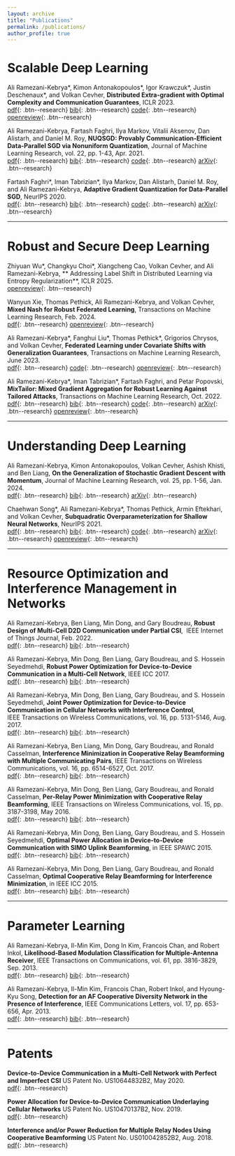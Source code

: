 ```yaml
---
layout: archive
title: "Publications"
permalink: /publications/
author_profile: true
---
```


Scalable Deep Learning   
======
Ali Ramezani-Kebrya\*, Kimon Antonakopoulos\*, Igor Krawczuk\*, Justin Deschenaux\*, and Volkan Cevher, **Distributed Extra-gradient with Optimal Complexity and Communication Guarantees**, ICLR 2023.  
[pdf](https://openreview.net/pdf?id=b3itJyarLM0){: .btn--research} [bib](https://scholar.googleusercontent.com/scholar.bib?q=info:0Rc5SDH6BLEJ:scholar.google.com/&output=citation&scisdr=Cpu_FFPiEKCS49Q_XLg:AJ9-iYsAAAAAZEk5RLiokHqP3Zwtjs3yxY4tW3g&scisig=AJ9-iYsAAAAAZEk5RPim2bqJoOMe3WMWc15niVM&scisf=4&ct=citation&cd=-1&hl=en){: .btn--research} [code](https://github.com/LIONS-EPFL/QGENX){: .btn--research} [openreview](https://openreview.net/forum?id=b3itJyarLM0){: .btn--research} 

Ali Ramezani-Kebrya, Fartash Faghri, Ilya Markov, Vitalii Aksenov, Dan Alistarh, and Daniel M. Roy, **NUQSGD: Provably Communication-Efficient Data-Parallel SGD via Nonuniform Quantization**, Journal of Machine Learning Research, vol. 22, pp. 1-43, Apr. 2021.  
[pdf](https://jmlr.org/papers/volume22/20-255/20-255.pdf){: .btn--research} [bib](https://www.jmlr.org/papers/v22/20-255.bib){: .btn--research} [code](https://github.com/fartashf/nuqsgd){: .btn--research} [arXiv](https://arxiv.org/abs/1908.06077){: .btn--research}  

Fartash Faghri\*, Iman Tabrizian\*, Ilya Markov, Dan Alistarh, Daniel M. Roy, and Ali Ramezani-Kebrya, **Adaptive Gradient Quantization for Data-Parallel SGD**, NeurIPS 2020.  
[pdf](https://papers.nips.cc/paper/2020/file/20b5e1cf8694af7a3c1ba4a87f073021-Paper.pdf){: .btn--research} [bib](https://scholar.googleusercontent.com/scholar.bib?q=info:xpAwoNIuzxUJ:scholar.google.com/&output=citation&scisdr=CgVA45jvEKCS5Djck8o:AAGBfm0AAAAAY6Xai8rnX4Rz-Zrxs7QCv6ocvm8RxOKV&scisig=AAGBfm0AAAAAY6Xaiy39O8cDh_0XnYOezqMyusWtK5Cu&scisf=4&ct=citation&cd=-1&hl=en){: .btn--research} [code](https://github.com/tabrizian/learning-to-quantize){: .btn--research} [arXiv](https://arxiv.org/abs/2010.12460){: .btn--research}

-----

Robust and Secure Deep Learning   
======
Zhiyuan Wu\*, Changkyu Choi\*, Xiangcheng Cao, Volkan Cevher, and Ali Ramezani-Kebrya, ** Addressing Label Shift in Distributed Learning via Entropy Regularization**, ICLR 2025.  
[openreview](https://openreview.net/forum?id=kuYxecnlv2){: .btn--research} 

Wanyun Xie, Thomas Pethick, Ali Ramezani-Kebrya, and Volkan Cevher, **Mixed Nash for Robust Federated Learning**, Transactions on Machine Learning Research, Feb. 2024.  
[pdf](https://openreview.net/pdf?id=mqMzerrVOB){: .btn--research} [openreview](https://openreview.net/forum?id=mqMzerrVOB){: .btn--research} 

Ali Ramezani-Kebrya\*, Fanghui Liu\*, Thomas Pethick\*, Grigorios Chrysos, and Volkan Cevher, **Federated Learning under Covariate Shifts with Generalization Guarantees**, Transactions on Machine Learning Research, June 2023.  
[pdf](https://openreview.net/pdf?id=N7lCDaeNiS){: .btn--research} [code](https://github.com/LIONS-EPFL/Federated_Learning_Covariate_Shift_Code){: .btn--research} [openreview](https://openreview.net/forum?id=N7lCDaeNiS){: .btn--research} 

Ali Ramezani-Kebrya\*, Iman Tabrizian\*, Fartash Faghri, and Petar Popovski, **MixTailor: Mixed Gradient Aggregation for Robust Learning Against Tailored Attacks**, Transactions on Machine Learning Research, Oct. 2022.  
[pdf](https://openreview.net/pdf?id=tqDhrbKJLS){: .btn--research} [bib](https://www.jmlr.org/tmlr/papers/bib/tqDhrbKJLS.bib){: .btn--research} [code](https://github.com/Tabrizian/mix-tailor){: .btn--research} [arXiv](https://arxiv.org/abs/2207.07941){: .btn--research} [openreview](https://openreview.net/forum?id=tqDhrbKJLS){: .btn--research}  

-----

Understanding Deep Learning 
======
Ali Ramezani-Kebrya, Kimon Antonakopoulos, Volkan Cevher, Ashish Khisti, and Ben Liang, **On the Generalization of Stochastic Gradient Descent with Momentum**, Journal of Machine Learning Research, vol. 25, pp. 1-56, Jan. 2024.  
[pdf](https://jmlr.org/papers/v25/22-0068.html){: .btn--research} [bib](https://jmlr.org/papers/v25/22-0068.bib){: .btn--research} [arXiv](https://arxiv.org/abs/1809.04564){: .btn--research} 

Chaehwan Song\*, Ali Ramezani-Kebrya\*, Thomas Pethick, Armin Eftekhari, and Volkan Cevher, **Subquadratic Overparameterization for Shallow Neural Networks**, NeurIPS 2021.  
[pdf](https://proceedings.neurips.cc/paper/2021/file/5d9e4a04afb9f3608ccc76c1ffa7573e-Paper.pdf){: .btn--research} [bib](https://scholar.googleusercontent.com/scholar.bib?q=info:kx3LBH3jDHQJ:scholar.google.com/&output=citation&scisdr=CgVA45jvEKCS5DjU-u4:AAGBfm0AAAAAY6XS4u5LcAezF3eXi9jM_VkuZB9hzmc2&scisig=AAGBfm0AAAAAY6XS4r70vs2W1lznoTFxd4JHdJ9kVKaF&scisf=4&ct=citation&cd=-1&hl=en){: .btn--research} [code](https://github.com/LIONS-EPFL/Subquadratic-Overparameterization){: .btn--research} [arXiv](https://arxiv.org/abs/2111.01875){: .btn--research} [openreview](https://openreview.net/forum?id=NhbFhfM960){: .btn--research} 

-----

Resource Optimization and Interference Management in Networks 
======

Ali Ramezani-Kebrya, Ben Liang, Min Dong, and Gary Boudreau, **Robust Design of Multi-Cell D2D Communication under Partial CSI**,  IEEE Internet of Things Journal, Feb. 2022.  
[pdf](https://www.comm.utoronto.ca/~liang/publications/IoTJ_multi-cellD2D.pdf){: .btn--research} [bib](https://ieeexplore.ieee.org/document/9477297){: .btn--research} 

Ali Ramezani-Kebrya, Min Dong, Ben Liang, Gary Boudreau, and S. Hossein Seyedmehdi, **Robust Power Optimization for Device-to-Device Communication in a Multi-Cell Network**, IEEE ICC 2017.  
[pdf](https://www.comm.utoronto.ca/~liang/publications/ICC2017.pdf){: .btn--research} [bib](https://ieeexplore.ieee.org/abstract/document/7996669){: .btn--research} 

Ali Ramezani-Kebrya, Min Dong, Ben Liang, Gary Boudreau, and S. Hossein Seyedmehdi, **Joint Power Optimization for Device-to-Device Communication in Cellular Networks with Interference Control**, IEEE Transactions on Wireless Communications, vol. 16, pp. 5131-5146, Aug. 2017.  
[pdf](https://www.comm.utoronto.ca/~liang/publications/ToWC_D2D_Interference.pdf){: .btn--research} [bib](https://ieeexplore.ieee.org/document/7933260){: .btn--research} 

Ali Ramezani-Kebrya, Ben Liang, Min Dong, Gary Boudreau, and Ronald Casselman, **Interference Minimization in Cooperative Relay Beamforming with Multiple Communicating Pairs**, IEEE Transactions on Wireless Communications, vol. 16, pp. 6514-6527, Oct. 2017.  
[pdf](https://www.comm.utoronto.ca/~liang/publications/ToWC_InterferenceCoopRelaying.pdf){: .btn--research} [bib](https://ieeexplore.ieee.org/document/7981362){: .btn--research} 

Ali Ramezani-Kebrya, Min Dong, Ben Liang, Gary Boudreau, and Ronald Casselman, **Per-Relay Power Minimization with Cooperative Relay Beamforming**, IEEE Transactions on Wireless Communications, vol. 15, pp. 3187-3198, May 2016.  
[pdf](https://www.comm.utoronto.ca/~liang/publications/ToWC_CoopRelayPower.pdf){: .btn--research} [bib](https://ieeexplore.ieee.org/document/7381690){: .btn--research} 


Ali Ramezani-Kebrya, Min Dong, Ben Liang, Gary Boudreau, and S. Hossein Seyedmehdi, **Optimal Power Allocation in Device-to-Device Communication with SIMO Uplink Beamforming**, in  IEEE SPAWC 2015.  
[pdf](https://ieeexplore.ieee.org/stamp/stamp.jsp?tp=&arnumber=7227073){: .btn--research} [bib](https://ieeexplore.ieee.org/document/7227073){: .btn--research} 


Ali Ramezani-Kebrya, Min Dong, Ben Liang, Gary Boudreau, and Ronald Casselman, **Optimal Cooperative Relay Beamforming for Interference Minimization**, in IEEE ICC 2015.  
[pdf](https://www.comm.utoronto.ca/~liang/publications/ICC2015.pdf){: .btn--research} [bib](https://ieeexplore.ieee.org/document/7248700){: .btn--research} 


-----

Parameter Learning 
======


Ali Ramezani-Kebrya, Il-Min Kim, Dong In Kim, Francois Chan, and Robert Inkol, **Likelihood-Based Modulation Classification for Multiple-Antenna Receiver**, IEEE Transactions on Communications, vol. 61, pp. 3816-3829, Sep. 2013.  
[pdf](https://ieeexplore.ieee.org/abstract/document/6573231){: .btn--research} [bib](https://ieeexplore.ieee.org/document/6573231){: .btn--research} 

Ali Ramezani-Kebrya, Il-Min Kim, Francois Chan, Robert Inkol, and Hyoung-Kyu Song, **Detection for an AF Cooperative Diversity Network in the Presence of Interference**, IEEE Communications Letters, vol. 17, pp. 653-656, Apr. 2013.  
[pdf](https://ieeexplore.ieee.org/abstract/document/6484070){: .btn--research} [bib](https://ieeexplore.ieee.org/document/6484070){: .btn--research} 



-----

Patents 
======


**Device-to-Device Communication in a Multi-Cell Network with Perfect and Imperfect CSI** US Patent No. US10644832B2, May 2020.  
[pdf](https://patents.google.com/patent/US10644832B2/en){: .btn--research} 

**Power Allocation for Device-to-Device Communication Underlaying Cellular Networks** US Patent No. US10470137B2, Nov. 2019.  
[pdf](https://patents.google.com/patent/US10470137B2/en){: .btn--research} 

**Interference and/or Power Reduction for Multiple Relay Nodes Using Cooperative Beamforming** US Patent No. US010042852B2, Aug. 2018.  
[pdf](https://patents.google.com/patent/US10042852B2/en){: .btn--research} 